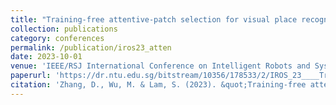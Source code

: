 ```yaml
---
title: "Training-free attentive-patch selection for visual place recognition"
collection: publications
category: conferences
permalink: /publication/iros23_atten
date: 2023-10-01
venue: 'IEEE/RSJ International Conference on Intelligent Robots and Systems (IROS)'
paperurl: 'https://dr.ntu.edu.sg/bitstream/10356/178533/2/IROS_23____Training_Free_Attentive_Patch_Selection_for_Visual_Place_Recognition.pdf'
citation: 'Zhang, D., Wu, M. & Lam, S. (2023). &quot;Training-free attentive-patch selection for visual place recognition.&quot; <i>2023 IEEE/RSJ International Conference on Intelligent Robots and Systems (IROS)</i>. 9169‑9174.'
---
```

